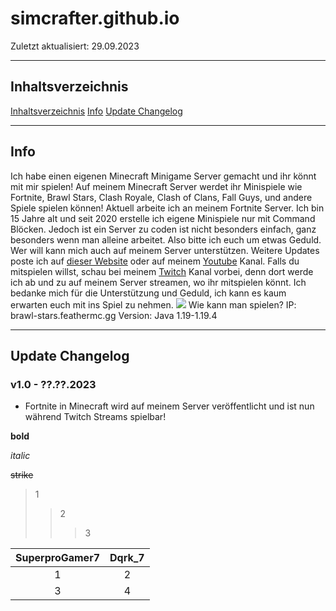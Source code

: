 # simcrafter.github.io
Zuletzt aktualisiert: 29.09.2023
___
## Inhaltsverzeichnis
[Inhaltsverzeichnis](#inhaltsverzeichnis)
[Info](#info)
[Update Changelog](#update-changelog)
___
## Info
Ich habe einen eigenen Minecraft Minigame Server gemacht und ihr könnt mit mir spielen! Auf meinem Minecraft Server werdet ihr Minispiele wie Fortnite, Brawl Stars, Clash Royale, Clash of Clans, Fall Guys, und andere Spiele spielen können! Aktuell arbeite ich an meinem Fortnite Server. Ich bin 15 Jahre alt und seit 2020 erstelle ich eigene Minispiele nur mit Command Blöcken. Jedoch ist ein Server zu coden ist nicht besonders einfach, ganz besonders wenn man alleine arbeitet. Also bitte ich euch um etwas Geduld. Wer will kann mich auch auf meinem Server unterstützen. Weitere Updates poste ich auf [dieser Website]() oder auf meinem [Youtube](https://youtube.com/@simcrafter) Kanal. Falls du mitspielen willst, schau bei meinem [Twitch](https://twitch.tv/simcrafter_) Kanal vorbei, denn dort werde ich ab und zu auf meinem Server streamen, wo ihr mitspielen könnt. Ich bedanke mich für die Unterstützung und Geduld, ich kann es kaum erwarten euch mit ins Spiel zu nehmen.
![](https://static-cdn.jtvnw.net/jtv_user_pictures/d901ad57-2915-4bf4-8a01-066dd310e27f-profile_image-70x70.png)
Wie kann man spielen?
IP: brawl-stars.feathermc.gg
Version: Java 1.19-1.19.4
___
## Update Changelog
### v1.0 - ??.??.2023
+ Fortnite in Minecraft wird auf meinem Server veröffentlicht und ist nun während Twitch Streams spielbar!



**bold**

*italic*

~~strike~~

>1
>>2
>>>3

|SuperproGamer7|Dqrk_7|
|:------------:|:----:|
|1|2|
|3|4|
